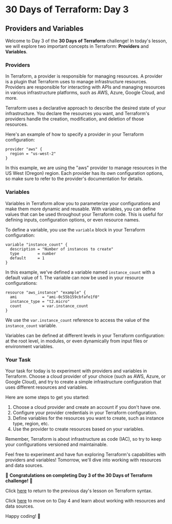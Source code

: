 # 30 Days of Terraform: Day 3

## Providers and Variables

Welcome to Day 3 of the **30 Days of Terraform** challenge! In today's lesson, we will explore two important concepts in Terraform: **Providers** and **Variables**.

### Providers

In Terraform, a provider is responsible for managing resources. A provider is a plugin that Terraform uses to manage infrastructure resources. Providers are responsible for interacting with APIs and managing resources in various infrastructure platforms, such as AWS, Azure, Google Cloud, and more.

Terraform uses a declarative approach to describe the desired state of your infrastructure. You declare the resources you want, and Terraform's providers handle the creation, modification, and deletion of those resources.

Here's an example of how to specify a provider in your Terraform configuration:

```hcl
provider "aws" {
  region = "us-west-2"
}
```

In this example, we are using the "aws" provider to manage resources in the US West (Oregon) region. Each provider has its own configuration options, so make sure to refer to the provider's documentation for details.

### Variables

Variables in Terraform allow you to parameterize your configurations and make them more dynamic and reusable. With variables, you can define values that can be used throughout your Terraform code. This is useful for defining inputs, configuration options, or even resource names.

To define a variable, you use the `variable` block in your Terraform configuration:

```hcl
variable "instance_count" {
  description = "Number of instances to create"
  type        = number
  default     = 1
}
```

In this example, we've defined a variable named `instance_count` with a default value of 1. The variable can now be used in your resource configurations:

```hcl
resource "aws_instance" "example" {
  ami           = "ami-0c55b159cbfafe1f0"
  instance_type = "t2.micro"
  count         = var.instance_count
}
```

We use the `var.instance_count` reference to access the value of the `instance_count` variable.

Variables can be defined at different levels in your Terraform configuration: at the root level, in modules, or even dynamically from input files or environment variables.

### Your Task

Your task for today is to experiment with providers and variables in Terraform. Choose a cloud provider of your choice (such as AWS, Azure, or Google Cloud), and try to create a simple infrastructure configuration that uses different resources and variables.

Here are some steps to get you started:

1. Choose a cloud provider and create an account if you don't have one.
2. Configure your provider credentials in your Terraform configuration.
3. Define variables for the resources you want to create, such as instance type, region, etc.
4. Use the provider to create resources based on your variables.

Remember, Terraform is about infrastructure as code (IAC), so try to keep your configurations versioned and maintainable.

Feel free to experiment and have fun exploring Terraform's capabilities with providers and variables! Tomorrow, we'll dive into working with resources and data sources.

🌟 **Congratulations on completing Day 3 of the 30 Days of Terraform challenge!** 🌟

Click [here](./02_Day_Terraform_Syntax/02_day_terraform_syntax.md) to return to the previous day's lesson on Terraform syntax.

Click [here](./04_Day_Resources_Data_Sources/04_day_resources_data_sources.md) to move on to Day 4 and learn about working with resources and data sources.

Happy coding! 🚀
